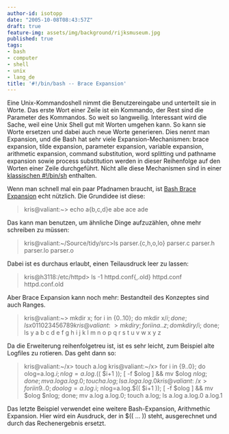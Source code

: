 ```yaml
---
author-id: isotopp
date: "2005-10-08T08:43:57Z"
draft: true
feature-img: assets/img/background/rijksmuseum.jpg
published: true
tags:
- bash
- computer
- shell
- unix
- lang_de
title: '#!/bin/bash -- Brace Expansion'
---
```

Eine Unix-Kommandoshell nimmt die Benutzereingabe und unterteilt sie in Worte. Das erste Wort einer Zeile ist ein Kommando, der Rest sind die Parameter des Kommandos. So weit so langweilig. Interessant wird die Sache, weil eine Unix Shell gut mit Worten umgehen kann. So kann sie Worte ersetzen und dabei auch neue Worte generieren. Dies nennt man Expansion, und die Bash hat sehr viele Expansion-Mechanismen: brace expansion, tilde expansion,  parameter expansion, variable expansion, arithmetic expansion, command substitution, word splitting und  pathname expansion sowie process substitution werden in dieser Reihenfolge auf den Worten einer Zeile durchgeführt. Nicht alle diese Mechanismen sind in einer <a href="http://kris.koehntopp.de/artikel/unix/shellprogrammierung/">klassischen #!/bin/sh</a> enthalten.

Wenn man schnell mal ein paar Pfadnamen braucht, ist <a href="http://ebergen.net/wordpress/?p=80">Bash Brace Expansion</a> echt nützlich. Die Grundidee ist diese: <blockquote>kris@valiant:~> echo a{b,c,d}e
abe ace ade</blockquote> Das kann man benutzen, um ähnliche Dinge aufzuzählen, ohne mehr schreiben zu müssen: <blockquote>kris@valiant:~/Source/tidy/src>ls parser.{c,h,o,lo}
parser.c  parser.h  parser.lo  parser.o</blockquote> 

Dabei ist es durchaus erlaubt, einen Teilausdruck leer zu lassen: <blockquote>kris@h3118:/etc/httpd> ls -1 httpd.conf{,.old}
httpd.conf
httpd.conf.old</blockquote> Aber Brace Expansion kann noch mehr: Bestandteil des Konzeptes sind auch Ranges. <blockquote>kris@valiant:~> mkdir x; for i in {0..10}; do mkdir x/$i; done; ls x
0  1  10  2  3  4  5  6  7  8  9
kris@valiant:~> mkdir y; for i in {a..z}; do mkdir y/$i; done; ls y
a  b  c  d  e  f  g  h  i  j  k  l  m  n  o  p  q  r  s  t  u  v  w  x  y  z</blockquote> Da die Erweiterung reihenfolgetreu ist, ist es sehr leicht, zum Beispiel alte Logfiles zu rotieren. Das geht dann so: <blockquote>kris@valiant:~/x> touch a.log
kris@valiant:~/x> for i in {9..0}; do olog=a.log.$i; nlog=a.log.$(( $i+1 )); [ -f $olog ] && mv $olog $nlog; done; mv a.log a.log.0; touch a.log; ls
a.log  a.log.0
kris@valiant:~/x> for i in {9..0}; do olog=a.log.$i; nlog=a.log.$(( $i+1 )); [ -f $olog ] && mv $olog $nlog; done; mv a.log a.log.0; touch a.log; ls
a.log  a.log.0  a.log.1</blockquote> Das letzte Beispiel verwendet eine weitere Bash-Expansion, Arithmethic Expansion. Hier wird ein Ausdruck, der in $(( ... )) steht, ausgerechnet und durch das Rechenergebnis ersetzt.
